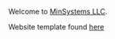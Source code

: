 Welcome to [MinSystems LLC](https://min-systems.github.io/minsystems.github.io/).

Website template found [here](https://github.com/sharu725/online-cv?tab=readme-ov-file)